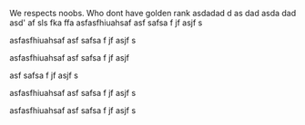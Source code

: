 We respects noobs. Who dont have golden rank
asdadad
d
as
dad
asda
dad
asd'
af
sls
fka
ffa
asfasfhiuahsaf
asf
safsa
f
jf
asjf
s

asfasfhiuahsaf
asf
safsa
f
jf
asjf
s

asfasfhiuahsaf
asf
safsa
f
jf
asjf

asf
safsa
f
jf
asjf
s

asfasfhiuahsaf
asf
safsa
f
jf
asjf
s

asfasfhiuahsaf
asf
safsa
f
jf
asjf
s
